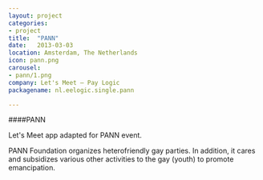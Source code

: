 ```yaml
---
layout: project
categories:
- project
title:  "PANN"
date:   2013-03-03
location: Amsterdam, The Netherlands
icon: pann.png
carousel:
- pann/1.png
company: Let's Meet – Pay Logic
packagename: nl.eelogic.single.pann

---
```

####PANN

Let's Meet app adapted for PANN event.  

PANN Foundation organizes heterofriendly gay parties. In addition, it cares and subsidizes various other activities to the gay (youth) to promote emancipation.
